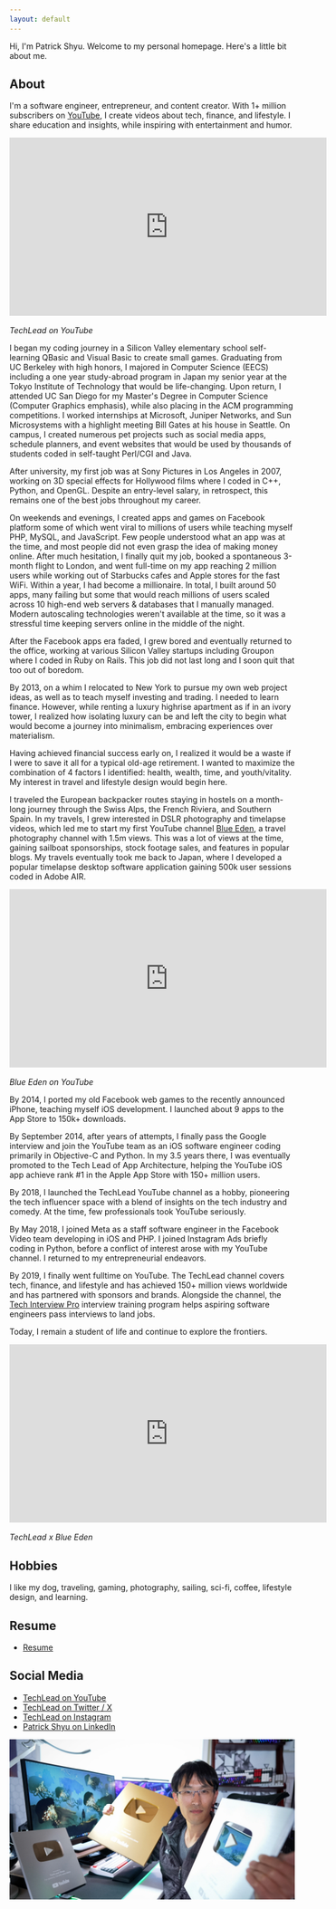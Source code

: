```yaml
---
layout: default
---
```


Hi, I'm Patrick Shyu. Welcome to my personal homepage. Here's a little bit about me.

## About
I'm a software engineer, entrepreneur, and content creator. With 1+ million subscribers on [YouTube](https://www.youtube.com/techlead), I create videos about tech, finance, and lifestyle. I share education and insights, while inspiring with entertainment and humor.

<iframe width="560" height="315" src="https://www.youtube.com/embed/Ap2uWsJV25w?si=C78pPblWae0poNwH" title="YouTube video player" frameborder="0" allow="accelerometer; autoplay; clipboard-write; encrypted-media; gyroscope; picture-in-picture; web-share" referrerpolicy="strict-origin-when-cross-origin" allowfullscreen></iframe>

*TechLead on YouTube*

I began my coding journey in a Silicon Valley elementary school self-learning QBasic and Visual Basic to create small games. Graduating from UC Berkeley with high honors, I majored in Computer Science (EECS) including a one year study-abroad program in Japan my senior year at the Tokyo Institute of Technology that would be life-changing. Upon return, I attended UC San Diego for my Master's Degree in Computer Science (Computer Graphics emphasis), while also placing in the ACM programming competitions. I worked internships at Microsoft, Juniper Networks, and Sun Microsystems with a highlight meeting Bill Gates at his house in Seattle. On campus, I created numerous pet projects such as social media apps, schedule planners, and event websites that would be used by thousands of students coded in self-taught Perl/CGI and Java.

After university, my first job was at Sony Pictures in Los Angeles in 2007, working on 3D special effects for Hollywood films where I coded in C++, Python, and OpenGL. Despite an entry-level salary, in retrospect, this remains one of the best jobs throughout my career.

On weekends and evenings, I created apps and games on Facebook platform some of which went viral to millions of users while teaching myself PHP, MySQL, and JavaScript. Few people understood what an app was at the time, and most people did not even grasp the idea of making money online. After much hesitation, I finally quit my job, booked a spontaneous 3-month flight to London, and went full-time on my app reaching 2 million users while working out of Starbucks cafes and Apple stores for the fast WiFi. Within a year, I had become a millionaire. In total, I built around 50 apps, many failing but some that would reach millions of users scaled across 10 high-end web servers & databases that I manually managed. Modern autoscaling technologies weren't available at the time, so it was a stressful time keeping servers online in the middle of the night.

After the Facebook apps era faded, I grew bored and eventually returned to the office, working at various Silicon Valley startups including Groupon where I coded in Ruby on Rails. This job did not last long and I soon quit that too out of boredom.

By 2013, on a whim I relocated to New York to pursue my own web project ideas, as well as to teach myself investing and trading. I needed to learn finance. However, while renting a luxury highrise apartment as if in an ivory tower, I realized how isolating luxury can be and left the city to begin what would become a journey into minimalism, embracing experiences over materialism.

Having achieved financial success early on, I realized it would be a waste if I were to save it all for a typical old-age retirement. I wanted to maximize the combination of 4 factors I identified: health, wealth, time, and youth/vitality. My interest in travel and lifestyle design would begin here.

I traveled the European backpacker routes staying in hostels on a month-long journey through the Swiss Alps, the French Riviera, and Southern Spain. In my travels, I grew interested in DSLR photography and timelapse videos, which led me to start my first YouTube channel [Blue Eden](https://www.youtube.com/blueedenhd), a travel photography channel with 1.5m views. This was a lot of views at the time, gaining sailboat sponsorships, stock footage sales, and features in popular blogs. My travels eventually took me back to Japan, where I developed a popular timelapse desktop software application gaining 500k user sessions coded in Adobe AIR.

<iframe width="560" height="315" src="https://www.youtube.com/embed/L2HXlcgfwKc?si=wsCS30037sD1G5aI" title="YouTube video player" frameborder="0" allow="accelerometer; autoplay; clipboard-write; encrypted-media; gyroscope; picture-in-picture; web-share" referrerpolicy="strict-origin-when-cross-origin" allowfullscreen></iframe>

*Blue Eden on YouTube*

By 2014, I ported my old Facebook web games to the recently announced iPhone, teaching myself iOS development. I launched about 9 apps to the App Store to 150k+ downloads.

By September 2014, after years of attempts, I finally pass the Google interview and join the YouTube team as an iOS software engineer coding primarily in Objective-C and Python. In my 3.5 years there, I was eventually promoted to the Tech Lead of App Architecture, helping the YouTube iOS app achieve rank #1 in the Apple App Store with 150+ million users.

By 2018, I launched the TechLead YouTube channel as a hobby, pioneering the tech influencer space with a blend of insights on the tech industry and comedy. At the time, few professionals took YouTube seriously.

By May 2018, I joined Meta as a staff software engineer in the Facebook Video team developing in iOS and PHP. I joined Instagram Ads briefly coding in Python, before a conflict of interest arose with my YouTube channel. I returned to my entrepreneurial endeavors.

By 2019, I finally went fulltime on YouTube. The TechLead channel covers tech, finance, and lifestyle and has achieved 150+ million views worldwide and has partnered with sponsors and brands. Alongside the channel, the [Tech Interview Pro](https://techinterviewpro.com/) interview training program helps aspiring software engineers pass interviews to land jobs.

Today, I remain a student of life and continue to explore the frontiers.

<iframe width="560" height="315" src="https://www.youtube.com/embed/nzyCMf0EW9A?si=saqAlqHsPEJZe62Z" title="YouTube video player" frameborder="0" allow="accelerometer; autoplay; clipboard-write; encrypted-media; gyroscope; picture-in-picture; web-share" referrerpolicy="strict-origin-when-cross-origin" allowfullscreen></iframe>

*TechLead x Blue Eden*


## Hobbies
I like my dog, traveling, gaming, photography, sailing, sci-fi, coffee, lifestyle design, and learning.

## Resume
* [Resume](https://drive.google.com/file/d/131-6ZAU0waEy7XCR9TqQY2gadglXvell/view?usp=drive_link)

## Social Media
* [TechLead on YouTube](https://www.youtube.com/techlead)
* [TechLead on Twitter / X](https://x.com/techleadhd/)
* [TechLead on Instagram](https://instagram.com/techleadhd)
* [Patrick Shyu on LinkedIn](https://www.linkedin.com/in/shyup)

![TechLead YouTuber](assets/desksetup.jpg)
